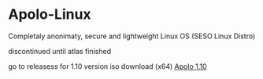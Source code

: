 # Apolo-Linux
Completaly anonimaty, secure and lightweight Linux OS (SESO Linux Distro)

discontinued until atlas finished

go to releasess for 1.10 version iso download (x64)
[Apolo 1.10](https://github.com/SrChains/Apolo-Linux/releases)
